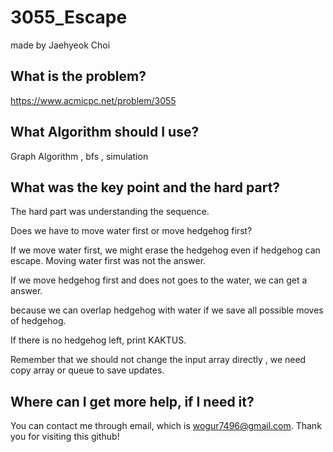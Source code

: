# 3055_Escape

made by Jaehyeok Choi

## What is the problem?

https://www.acmicpc.net/problem/3055

## What Algorithm should I use?

Graph Algorithm , bfs , simulation

## What was the key point and the hard part?

The hard part was understanding the sequence.

Does we have to move water first or move hedgehog first?

If we move water first, we might erase the hedgehog even if hedgehog can escape. Moving water first was not the answer.

If we move hedgehog first and does not goes to the water, we can get a answer.

because we can overlap hedgehog with water if we save all possible moves of hedgehog.

If there is no hedgehog left, print KAKTUS.

Remember that we should not change the input array directly , we need copy array or queue to save updates.

## Where can I get more help, if I need it?

You can contact me through email, which is wogur7496@gmail.com.
Thank you for visiting this github!
